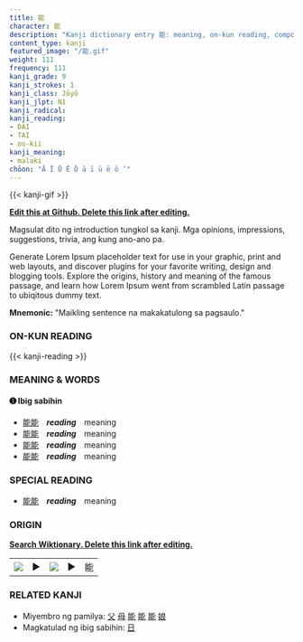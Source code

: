 ```yaml
---
title: 能
character: 能
description: "Kanji dictionary entry 能: meaning, on-kun reading, compounds, origin, related kanji"
content_type: kanji
featured_image: "/能.gif"
weight: 111
frequency: 111
kanji_grade: 9
kanji_strokes: 1
kanji_class: Jōyō
kanji_jlpt: N1
kanji_radical: 
kanji_reading: 
- DAI
- TAI
- oo-kii
kanji_meaning:
- malaki
chōon: "Ā Ī Ū Ē Ō ā ī ū ē ō ’"
---
```

[//]: # (Don't edit the line below. Kanji animated GIF code is automatically generated.)
{{< kanji-gif >}}

[//]: # (Edit below this line.)

**[Edit this at Github. Delete this link after editing.](https://github.com/tim0g/tim/tree/main/content/kanji/能/index.md)**

Magsulat dito ng introduction tungkol sa kanji. Mga opinions, impressions, suggestions, trivia, ang kung ano-ano pa.

Generate Lorem Ipsum placeholder text for use in your graphic, print and web layouts, and discover plugins for your favorite writing, design and blogging tools. Explore the origins, history and meaning of the famous passage, and learn how Lorem Ipsum went from scrambled Latin passage to ubiqitous dummy text.
 
**Mnemonic:** "Maikling sentence na makakatulong sa pagsaulo."

### ON-KUN READING

[//]: # (Don't edit the line below. ON-KUN READING code is automatically generated.)
{{< kanji-reading >}}

### MEANING & WORDS

#### ➊ **Ibig sabihin**
  - [能](../能)[能](../能)　***reading***　meaning
  - [能](../能)[能](../能)　***reading***　meaning
  - [能](../能)[能](../能)　***reading***　meaning
  - [能](../能)[能](../能)　***reading***　meaning

### SPECIAL READING
  - [能](../能)[能](../能)　***reading***　meaning

### ORIGIN

**[Search Wiktionary. Delete this link after editing.](https://wiktionary.org/wiki/能)**
<table class="kanji-table"><tr><td>
<img src="60px-能-bronze.svg.png">
</td><td>▶</td><td>
<img src="60px-能-oracle.svg.png">
</td><td>▶</td>
<td class="kanji-origin">能</td>
</tr></table>

### RELATED KANJI
- Miyembro ng pamilya: [父](../父) [母](../母) [能](../能) [能](../能) [能](../能) [娘](../娘)
- Magkatulad ng ibig sabihin: [日](../日)
